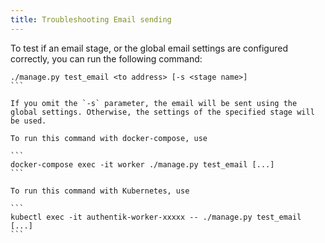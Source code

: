 ```yaml
---
title: Troubleshooting Email sending
---
```


To test if an email stage, or the global email settings are configured correctly, you can run the following command:

````
./manage.py test_email <to address> [-s <stage name>]
```

If you omit the `-s` parameter, the email will be sent using the global settings. Otherwise, the settings of the specified stage will be used.

To run this command with docker-compose, use

```
docker-compose exec -it worker ./manage.py test_email [...]
```

To run this command with Kubernetes, use

```
kubectl exec -it authentik-worker-xxxxx -- ./manage.py test_email [...]
```
